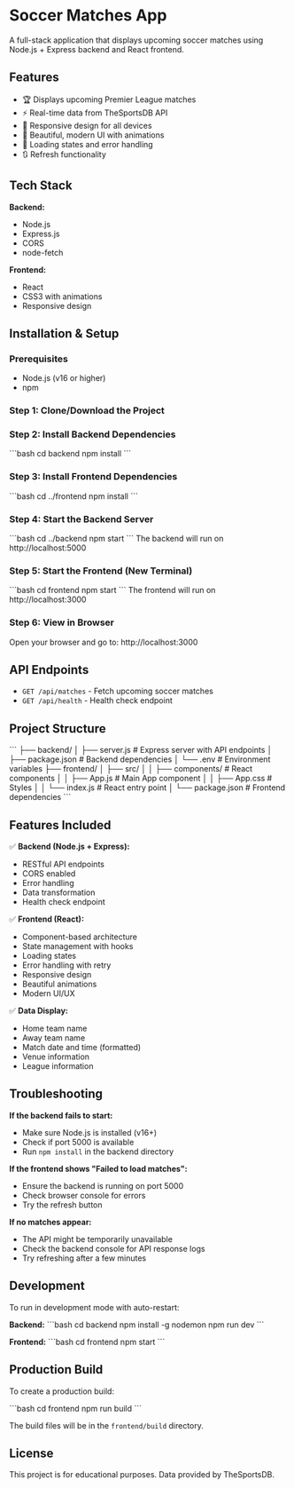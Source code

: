 # Soccer Matches App

A full-stack application that displays upcoming soccer matches using Node.js + Express backend and React frontend.

## Features

- 🏆 Displays upcoming Premier League matches
- ⚡ Real-time data from TheSportsDB API
- 📱 Responsive design for all devices
- 🎨 Beautiful, modern UI with animations
- 🔄 Loading states and error handling
- 🔃 Refresh functionality

## Tech Stack

**Backend:**
- Node.js
- Express.js
- CORS
- node-fetch

**Frontend:**
- React
- CSS3 with animations
- Responsive design

## Installation & Setup

### Prerequisites
- Node.js (v16 or higher)
- npm

### Step 1: Clone/Download the Project

### Step 2: Install Backend Dependencies
\`\`\`bash
cd backend
npm install
\`\`\`

### Step 3: Install Frontend Dependencies
\`\`\`bash
cd ../frontend
npm install
\`\`\`

### Step 4: Start the Backend Server
\`\`\`bash
cd ../backend
npm start
\`\`\`
The backend will run on http://localhost:5000

### Step 5: Start the Frontend (New Terminal)
\`\`\`bash
cd frontend
npm start
\`\`\`
The frontend will run on http://localhost:3000

### Step 6: View in Browser
Open your browser and go to: http://localhost:3000

## API Endpoints

- `GET /api/matches` - Fetch upcoming soccer matches
- `GET /api/health` - Health check endpoint

## Project Structure

\`\`\`
├── backend/
│   ├── server.js          # Express server with API endpoints
│   ├── package.json       # Backend dependencies
│   └── .env              # Environment variables
├── frontend/
│   ├── src/
│   │   ├── components/    # React components
│   │   ├── App.js        # Main App component
│   │   ├── App.css       # Styles
│   │   └── index.js      # React entry point
│   └── package.json      # Frontend dependencies
\`\`\`

## Features Included

✅ **Backend (Node.js + Express):**
- RESTful API endpoints
- CORS enabled
- Error handling
- Data transformation
- Health check endpoint

✅ **Frontend (React):**
- Component-based architecture
- State management with hooks
- Loading states
- Error handling with retry
- Responsive design
- Beautiful animations
- Modern UI/UX

✅ **Data Display:**
- Home team name
- Away team name
- Match date and time (formatted)
- Venue information
- League information

## Troubleshooting

**If the backend fails to start:**
- Make sure Node.js is installed (v16+)
- Check if port 5000 is available
- Run `npm install` in the backend directory

**If the frontend shows "Failed to load matches":**
- Ensure the backend is running on port 5000
- Check browser console for errors
- Try the refresh button

**If no matches appear:**
- The API might be temporarily unavailable
- Check the backend console for API response logs
- Try refreshing after a few minutes

## Development

To run in development mode with auto-restart:

**Backend:**
\`\`\`bash
cd backend
npm install -g nodemon
npm run dev
\`\`\`

**Frontend:**
\`\`\`bash
cd frontend
npm start
\`\`\`

## Production Build

To create a production build:

\`\`\`bash
cd frontend
npm run build
\`\`\`

The build files will be in the `frontend/build` directory.

## License

This project is for educational purposes. Data provided by TheSportsDB.
